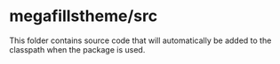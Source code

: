 # megafillstheme/src

This folder contains source code that will automatically be added to the classpath when
the package is used.
